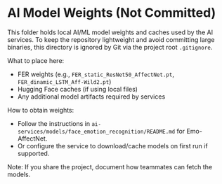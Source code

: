 # AI Model Weights (Not Committed)

This folder holds local AI/ML model weights and caches used by the AI services. To keep the repository lightweight and avoid committing large binaries, this directory is ignored by Git via the project root `.gitignore`.

What to place here:
- FER weights (e.g., `FER_static_ResNet50_AffectNet.pt`, `FER_dinamic_LSTM_Aff-Wild2.pt`)
- Hugging Face caches (if using local files)
- Any additional model artifacts required by services

How to obtain weights:
- Follow the instructions in `ai-services/models/face_emotion_recognition/README.md` for Emo-AffectNet.
- Or configure the service to download/cache models on first run if supported.

Note: If you share the project, document how teammates can fetch the models.
